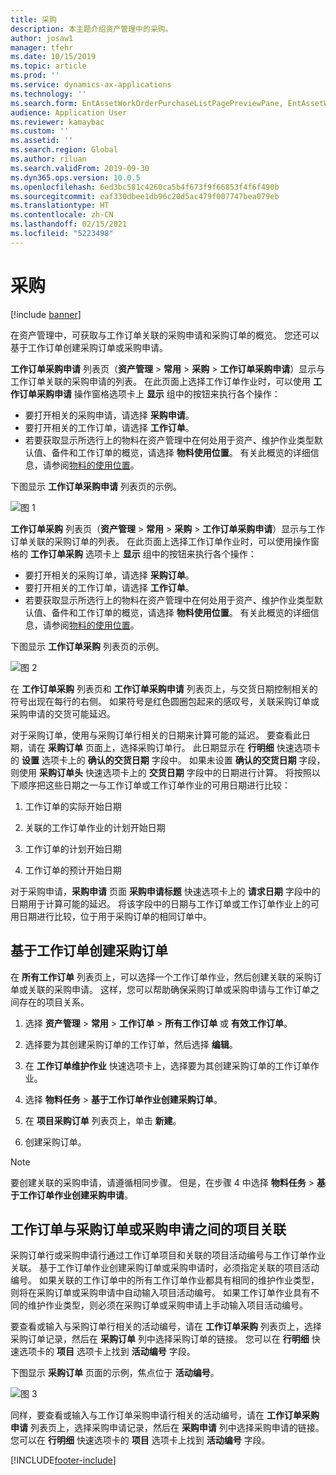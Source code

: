 ```yaml
---
title: 采购
description: 本主题介绍资产管理中的采购。
author: josaw1
manager: tfehr
ms.date: 10/15/2019
ms.topic: article
ms.prod: ''
ms.service: dynamics-ax-applications
ms.technology: ''
ms.search.form: EntAssetWorkOrderPurchaseListPagePreviewPane, EntAssetWorkOrderPurchaseListPage, EntAssetWorkOrderPurchaseLineAmountInfoPart, EntAssetWorkOrderPurchReqListPage
audience: Application User
ms.reviewer: kamaybac
ms.custom: ''
ms.assetid: ''
ms.search.region: Global
ms.author: riluan
ms.search.validFrom: 2019-09-30
ms.dyn365.ops.version: 10.0.5
ms.openlocfilehash: 6ed3bc581c4260ca5b4f673f9f66853f4f6f490b
ms.sourcegitcommit: eaf330dbee1db96c20d5ac479f007747bea079eb
ms.translationtype: HT
ms.contentlocale: zh-CN
ms.lasthandoff: 02/15/2021
ms.locfileid: "5223498"
---
```

# <a name="procurement"></a>采购

[!include [banner](../../includes/banner.md)]

在资产管理中，可获取与工作订单关联的采购申请和采购订单的概览。 您还可以基于工作订单创建采购订单或采购申请。

**工作订单采购申请** 列表页（**资产管理** > **常用** > **采购** > **工作订单采购申请**）显示与工作订单关联的采购申请的列表。 在此页面上选择工作订单作业时，可以使用 **工作订单采购申请** 操作窗格选项卡上 **显示** 组中的按钮来执行各个操作：

- 要打开相关的采购申请，请选择 **采购申请**。 
- 要打开相关的工作订单，请选择 **工作订单**。
- 若要获取显示所选行上的物料在资产管理中在何处用于资产、维护作业类型默认值、备件和工作订单的概览，请选择 **物料使用位置**。 有关此概览的详细信息，请参阅[物料的使用位置](../controlling-and-reporting/item-where-used.md)。

下图显示 **工作订单采购申请** 列表页的示例。

![图 1](media/08-work-orders.png)


**工作订单采购** 列表页（**资产管理** > **常用** > **采购** > **工作订单采购申请**）显示与工作订单关联的采购订单的列表。 在此页面上选择工作订单作业时，可以使用操作窗格的 **工作订单采购** 选项卡上 **显示** 组中的按钮来执行各个操作：

- 要打开相关的采购订单，请选择 **采购订单**。 
- 要打开相关的工作订单，请选择 **工作订单**。
- 若要获取显示所选行上的物料在资产管理中在何处用于资产、维护作业类型默认值、备件和工作订单的概览，请选择 **物料使用位置**。 有关此概览的详细信息，请参阅[物料的使用位置](../controlling-and-reporting/item-where-used.md)。

下图显示 **工作订单采购** 列表页的示例。

![图 2](media/09-work-orders.png)


在 **工作订单采购** 列表页和 **工作订单采购申请** 列表页上，与交货日期控制相关的符号出现在每行的右侧。 如果符号是红色圆圈包起来的感叹号，关联采购订单或采购申请的交货可能延迟。

对于采购订单，使用与采购订单行相关的日期来计算可能的延迟。 要查看此日期，请在 **采购订单** 页面上，选择采购订单行。 此日期显示在 **行明细** 快速选项卡的 **设置** 选项卡上的 **确认的交货日期** 字段中。 如果未设置 **确认的交货日期** 字段，则使用 **采购订单头** 快速选项卡上的 **交货日期** 字段中的日期进行计算。 将按照以下顺序把这些日期之一与工作订单或工作订单作业的可用日期进行比较：

1. 工作订单的实际开始日期  

2. 关联的工作订单作业的计划开始日期 

3. 工作订单的计划开始日期 

4. 工作订单的预计开始日期 

对于采购申请，**采购申请** 页面 **采购申请标题** 快速选项卡上的 **请求日期** 字段中的日期用于计算可能的延迟。 将该字段中的日期与工作订单或工作订单作业上的可用日期进行比较，位于用于采购订单的相同订单中。


## <a name="create-a-purchase-order-from-a-work-order"></a>基于工作订单创建采购订单

在 **所有工作订单** 列表页上，可以选择一个工作订单作业，然后创建关联的采购订单或关联的采购申请。 这样，您可以帮助确保采购订单或采购申请与工作订单之间存在的项目关系。

1. 选择 **资产管理** > **常用** > **工作订单** > **所有工作订单** 或 **有效工作订单**。

2. 选择要为其创建采购订单的工作订单，然后选择 **编辑**。

3. 在 **工作订单维护作业** 快速选项卡上，选择要为其创建采购订单的工作订单作业。

4. 选择 **物料任务** > **基于工作订单作业创建采购订单**。

5. 在 **项目采购订单** 列表页上，单击 **新建**。

6. 创建采购订单。

>[!NOTE]
>要创建关联的采购申请，请遵循相同步骤。 但是，在步骤 4 中选择 **物料任务** > **基于工作订单作业创建采购申请**。


## <a name="project-relation-between-work-order-and-purchase-order-or-purchase-requisition"></a>工作订单与采购订单或采购申请之间的项目关联

采购订单行或采购申请行通过工作订单项目和关联的项目活动编号与工作订单作业关联。 基于工作订单作业创建采购订单或采购申请时，必须指定关联的项目活动编号。 如果关联的工作订单中的所有工作订单作业都具有相同的维护作业类型，则将在采购订单或采购申请中自动输入项目活动编号。 如果工作订单作业具有不同的维护作业类型，则必须在采购订单或采购申请上手动输入项目活动编号。

要查看或输入与采购订单行相关的活动编号，请在 **工作订单采购** 列表页上，选择采购订单记录，然后在 **采购订单** 列中选择采购订单的链接。 您可以在 **行明细** 快速选项卡的 **项目** 选项卡上找到 **活动编号** 字段。

下图显示 **采购订单** 页面的示例，焦点位于 **活动编号**。

![图 3](media/10-work-orders.png)

同样，要查看或输入与工作订单采购申请行相关的活动编号，请在 **工作订单采购申请** 列表页上，选择采购申请记录，然后在 **采购申请** 列中选择采购申请的链接。 您可以在 **行明细** 快速选项卡的 **项目** 选项卡上找到 **活动编号** 字段。



[!INCLUDE[footer-include](../../../includes/footer-banner.md)]